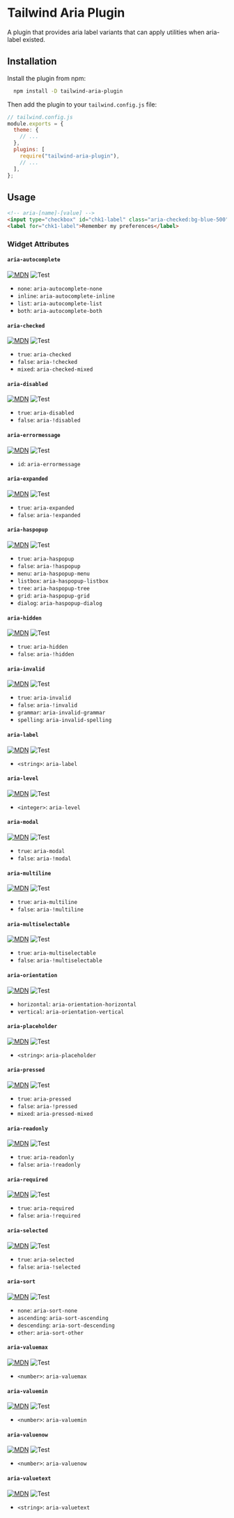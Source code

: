 # Tailwind Aria Plugin

A plugin that provides aria label variants
that can apply utilities when aria-label existed.

## Installation

Install the plugin from npm:

```bash
  npm install -D tailwind-aria-plugin
```

Then add the plugin to your `tailwind.config.js` file:

```js
// tailwind.config.js
module.exports = {
  theme: {
    // ...
  },
  plugins: [
    require("tailwind-aria-plugin"),
    // ...
  ],
};
```

## Usage

```html
<!-- aria-[name]-[value] -->
<input type="checkbox" id="chk1-label" class="aria-checked:bg-blue-500" />
<label for="chk1-label">Remember my preferences</label>
```

### Widget Attributes

#### `aria-autocomplete`

[![MDN](https://img.shields.io/badge/MDN-black?style=flat&logo=mdnwebdocs)][aria-autocomplete]
![Test](https://img.shields.io/badge/Test-todo-yellow.svg)

[aria-autocomplete]:[https://developer.mozilla.org/en-us/docs/web/accessibility/aria/attributes/aria-autocomplete]

- `none`: `aria-autocomplete-none`
- `inline`: `aria-autocomplete-inline`
- `list`: `aria-autocomplete-list`
- `both`: `aria-autocomplete-both`

#### `aria-checked`

[![MDN](https://img.shields.io/badge/MDN-black?style=flat&logo=mdnwebdocs)][aria-checked]
![Test](https://img.shields.io/badge/Test-todo-yellow.svg)

[aria-checked]:[https://developer.mozilla.org/en-US/docs/Web/Accessibility/ARIA/Attributes/aria-checked]

- `true`: `aria-checked`
- `false`: `aria-!checked`
- `mixed`: `aria-checked-mixed`

#### `aria-disabled`

[![MDN](https://img.shields.io/badge/MDN-black?style=flat&logo=mdnwebdocs)][aria-disabled]
![Test](https://img.shields.io/badge/Test-todo-yellow.svg)

[aria-disabled]:[https://developer.mozilla.org/en-US/docs/Web/Accessibility/ARIA/Attributes/aria-disabled]

- `true`: `aria-disabled`
- `false`: `aria-!disabled`

#### `aria-errormessage`

[![MDN](https://img.shields.io/badge/MDN-black?style=flat&logo=mdnwebdocs)][aria-errormessage]
![Test](https://img.shields.io/badge/Test-todo-yellow.svg)

[aria-errormessage]:[https://developer.mozilla.org/en-US/docs/Web/Accessibility/ARIA/Attributes/aria-errormessage]

- `id`: `aria-errormessage`

#### `aria-expanded`

[![MDN](https://img.shields.io/badge/MDN-black?style=flat&logo=mdnwebdocs)][aria-expanded]
![Test](https://img.shields.io/badge/Test-todo-yellow.svg)

[aria-expanded]:[https://developer.mozilla.org/en-US/docs/Web/Accessibility/ARIA/Attributes/aria-expanded]

- `true`: `aria-expanded`
- `false`: `aria-!expanded`

#### `aria-haspopup`

[![MDN](https://img.shields.io/badge/MDN-black?style=flat&logo=mdnwebdocs)][aria-haspopup]
![Test](https://img.shields.io/badge/Test-todo-yellow.svg)

[aria-haspopup]:[https://developer.mozilla.org/en-US/docs/Web/Accessibility/ARIA/Attributes/aria-haspopup]

- `true`: `aria-haspopup`
- `false`: `aria-!haspopup`
- `menu`: `aria-haspopup-menu`
- `listbox`: `aria-haspopup-listbox`
- `tree`: `aria-haspopup-tree`
- `grid`: `aria-haspopup-grid`
- `dialog`: `aria-haspopup-dialog`

#### `aria-hidden`

[![MDN](https://img.shields.io/badge/MDN-black?style=flat&logo=mdnwebdocs)][aria-hidden]
![Test](https://img.shields.io/badge/Test-todo-yellow.svg)

[aria-hidden]:[https://developer.mozilla.org/en-US/docs/Web/Accessibility/ARIA/Attributes/aria-hidden]

- `true`: `aria-hidden`
- `false`: `aria-!hidden`

#### `aria-invalid`

[![MDN](https://img.shields.io/badge/MDN-black?style=flat&logo=mdnwebdocs)][aria-invalid]
![Test](https://img.shields.io/badge/Test-todo-yellow.svg)

[aria-invalid]:[https://developer.mozilla.org/en-US/docs/Web/Accessibility/ARIA/Attributes/aria-invalid]

- `true`: `aria-invalid`
- `false`: `aria-!invalid`
- `grammar`: `aria-invalid-grammar`
- `spelling`: `aria-invalid-spelling`

#### `aria-label`

[![MDN](https://img.shields.io/badge/MDN-black?style=flat&logo=mdnwebdocs)][aria-label]
![Test](https://img.shields.io/badge/Test-todo-yellow.svg)

[aria-label]:[https://developer.mozilla.org/en-US/docs/Web/Accessibility/ARIA/Attributes/aria-label]

- `<string>`: `aria-label`

#### `aria-level`

[![MDN](https://img.shields.io/badge/MDN-black?style=flat&logo=mdnwebdocs)][aria-level]
![Test](https://img.shields.io/badge/Test-todo-yellow.svg)

[aria-level]:[https://developer.mozilla.org/en-US/docs/Web/Accessibility/ARIA/Attributes/aria-level]

- `<integer>`: `aria-level`

#### `aria-modal`

[![MDN](https://img.shields.io/badge/MDN-black?style=flat&logo=mdnwebdocs)][aria-modal]
![Test](https://img.shields.io/badge/Test-todo-yellow.svg)

[aria-modal]:[https://developer.mozilla.org/en-US/docs/Web/Accessibility/ARIA/Attributes/aria-modal]

- `true`: `aria-modal`
- `false`: `aria-!modal`

#### `aria-multiline`

[![MDN](https://img.shields.io/badge/MDN-black?style=flat&logo=mdnwebdocs)][aria-multiline]
![Test](https://img.shields.io/badge/Test-todo-yellow.svg)

[aria-multiline]:[https://developer.mozilla.org/en-US/docs/Web/Accessibility/ARIA/Attributes/aria-multiline]

- `true`: `aria-multiline`
- `false`: `aria-!multiline`

#### `aria-multiselectable`

[![MDN](https://img.shields.io/badge/MDN-black?style=flat&logo=mdnwebdocs)][aria-multiselectable]
![Test](https://img.shields.io/badge/Test-todo-yellow.svg)

[aria-multiselectable]:[https://developer.mozilla.org/en-US/docs/Web/Accessibility/ARIA/Attributes/aria-multiselectable]

- `true`: `aria-multiselectable`
- `false`: `aria-!multiselectable`

#### `aria-orientation`

[![MDN](https://img.shields.io/badge/MDN-black?style=flat&logo=mdnwebdocs)][aria-orientation]
![Test](https://img.shields.io/badge/Test-todo-yellow.svg)

[aria-orientation]:[https://developer.mozilla.org/en-US/docs/Web/Accessibility/ARIA/Attributes/aria-orientation]

- `horizontal`: `aria-orientation-horizontal`
- `vertical`: `aria-orientation-vertical`

#### `aria-placeholder`

[![MDN](https://img.shields.io/badge/MDN-black?style=flat&logo=mdnwebdocs)][aria-placeholder]
![Test](https://img.shields.io/badge/Test-todo-yellow.svg)

[aria-placeholder]:[https://developer.mozilla.org/en-US/docs/Web/Accessibility/ARIA/Attributes/aria-placeholder]

- `<string>`: `aria-placeholder`

#### `aria-pressed`

[![MDN](https://img.shields.io/badge/MDN-black?style=flat&logo=mdnwebdocs)][aria-pressed]
![Test](https://img.shields.io/badge/Test-todo-yellow.svg)

[aria-pressed]:[https://developer.mozilla.org/en-US/docs/Web/Accessibility/ARIA/Attributes/aria-pressed]

- `true`: `aria-pressed`
- `false`: `aria-!pressed`
- `mixed`: `aria-pressed-mixed`

#### `aria-readonly`

[![MDN](https://img.shields.io/badge/MDN-black?style=flat&logo=mdnwebdocs)][aria-readonly]
![Test](https://img.shields.io/badge/Test-todo-yellow.svg)

[aria-readonly]:[https://developer.mozilla.org/en-US/docs/Web/Accessibility/ARIA/Attributes/aria-readonly]

- `true`: `aria-readonly`
- `false`: `aria-!readonly`

#### `aria-required`

[![MDN](https://img.shields.io/badge/MDN-black?style=flat&logo=mdnwebdocs)][aria-required]
![Test](https://img.shields.io/badge/Test-todo-yellow.svg)

[aria-required]:[https://developer.mozilla.org/en-US/docs/Web/Accessibility/ARIA/Attributes/aria-required]

- `true`: `aria-required`
- `false`: `aria-!required`

#### `aria-selected`

[![MDN](https://img.shields.io/badge/MDN-black?style=flat&logo=mdnwebdocs)][aria-selected]
![Test](https://img.shields.io/badge/Test-todo-yellow.svg)

[aria-selected]:[https://developer.mozilla.org/en-US/docs/Web/Accessibility/ARIA/Attributes/aria-selected]

- `true`: `aria-selected`
- `false`: `aria-!selected`

#### `aria-sort`

[![MDN](https://img.shields.io/badge/MDN-black?style=flat&logo=mdnwebdocs)][aria-sort]
![Test](https://img.shields.io/badge/Test-todo-yellow.svg)

[aria-sort]:[https://developer.mozilla.org/en-US/docs/Web/Accessibility/ARIA/Attributes/aria-sort]

- `none`: `aria-sort-none`
- `ascending`: `aria-sort-ascending`
- `descending`: `aria-sort-descending`
- `other`: `aria-sort-other`

#### `aria-valuemax`

[![MDN](https://img.shields.io/badge/MDN-black?style=flat&logo=mdnwebdocs)][aria-valuemax]
![Test](https://img.shields.io/badge/Test-todo-yellow.svg)

[aria-valuemax]:[https://developer.mozilla.org/en-US/docs/Web/Accessibility/ARIA/Attributes/aria-valuemax]

- `<number>`: `aria-valuemax`

#### `aria-valuemin`

[![MDN](https://img.shields.io/badge/MDN-black?style=flat&logo=mdnwebdocs)][aria-valuemin]
![Test](https://img.shields.io/badge/Test-todo-yellow.svg)

[aria-valuemin]:[https://developer.mozilla.org/en-US/docs/Web/Accessibility/ARIA/Attributes/aria-valuemin]

- `<number>`: `aria-valuemin`

#### `aria-valuenow`

[![MDN](https://img.shields.io/badge/MDN-black?style=flat&logo=mdnwebdocs)][aria-valuenow]
![Test](https://img.shields.io/badge/Test-todo-yellow.svg)

[aria-valuenow]:[https://developer.mozilla.org/en-US/docs/Web/Accessibility/ARIA/Attributes/aria-valuenow]

- `<number>`: `aria-valuenow`

#### `aria-valuetext`

[![MDN](https://img.shields.io/badge/MDN-black?style=flat&logo=mdnwebdocs)][aria-valuetext]
![Test](https://img.shields.io/badge/Test-todo-yellow.svg)

[aria-valuetext]:[https://developer.mozilla.org/en-US/docs/Web/Accessibility/ARIA/Attributes/aria-valuetext]

- `<string>`: `aria-valuetext`
